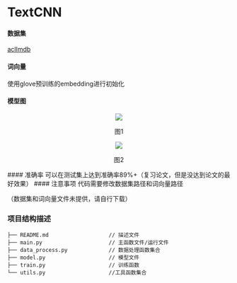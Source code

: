# TextCNN
#### 数据集
[aclImdb](http://ai.stanford.edu/~amaas/data/sentiment/)

#### 词向量
使用glove预训练的embedding进行初始化

#### 模型图
<div align=center><img  src="https://github.com/renhongjie/NLP_process/blob/main/images/TextCNN.PNG"/></div>
<p align="center">图1</p>
<div align=center><img  src="https://github.com/renhongjie/NLP_process/blob/main/images/TextCNN2.png"/></div>
<p align="center">图2</p>
#### 准确率
可以在测试集上达到准确率89%+（复习论文，但是没达到论文的最好效果）
#### 注意事项
代码需要修改数据集路径和词向量路径

（数据集和词向量文件未提供，请自行下载）

### 项目结构描述
```
├── README.md                   // 描述文件
├── main.py                     // 主函数文件/运行文件
├── data_process.py             // 数据处理函数集合
├── model.py                    // 模型文件
├── train.py                    // 训练函数                 
└── utils.py                    //工具函数集合
```
